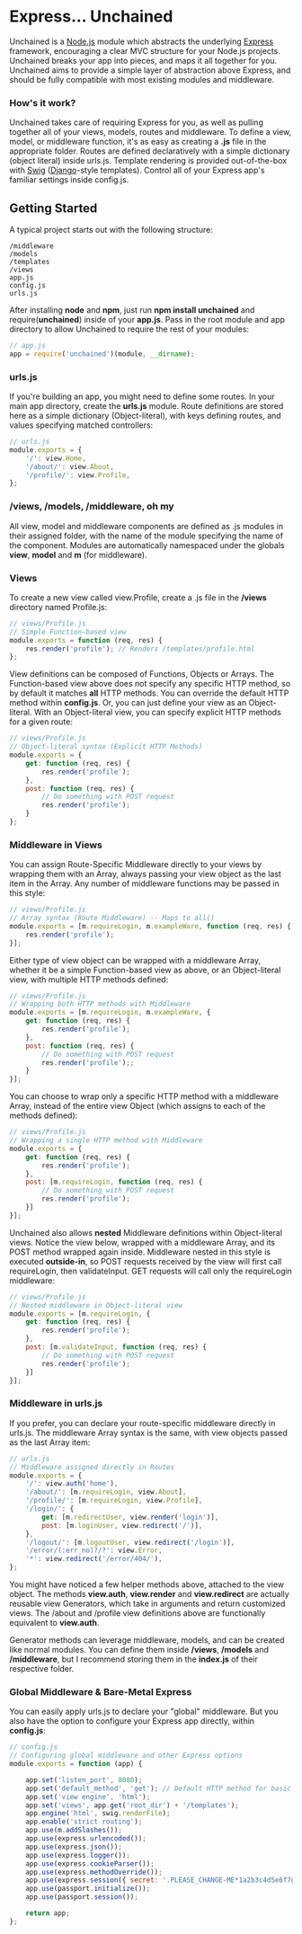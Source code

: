 Express... Unchained
=========

Unchained is a [Node.js](https://github.com/joyent/node) module which abstracts the underlying [Express](https://github.com/visionmedia/express) framework, encouraging a clear MVC structure for your Node.js projects. Unchained breaks your app into pieces, and maps it all together for you. Unchained aims to provide a simple layer of abstraction above Express, and should be fully compatible with most existing modules and middleware.

### How's it work?

Unchained takes care of requiring Express for you, as well as pulling together all of your views, models, routes and middleware. To define a view, model, or middleware function, it's as easy as creating a **.js** file in the appropriate folder. Routes are defined declaratively with a simple dictionary (object literal) inside urls.js. Template rendering is provided out-of-the-box with [Swig](https://github.com/paularmstrong/swig) ([Django](https://github.com/django/django)-style templates). Control all of your Express app's familiar settings inside config.js.

## Getting Started

A typical project starts out with the following structure:

    /middleware
    /models
    /templates
    /views
    app.js
    config.js
    urls.js

After installing **node** and **npm**, just run **npm install unchained** and require(**unchained**) inside of your **app.js**. Pass in the root module and app directory to allow Unchained to require the rest of your modules:

```javascript
// app.js
app = require('unchained')(module, __dirname);
```

### urls.js

If you're building an app, you might need to define some routes. In your main app directory, create the **urls.js** module. Route definitions are stored here as a simple dictionary (Object-literal), with keys defining routes, and values specifying matched controllers:

```javascript
// urls.js
module.exports = {
    '/': view.Home,
    '/about/': view.About,
    '/profile/': view.Profile,
};
```

### /views, /models, /middleware, oh my

All view, model and middleware components are defined as .js modules in their assigned folder, with the name of the module specifying the name of the component. Modules are automatically namespaced under the globals **view**, **model** and **m** (for middleware).

### Views

To create a new view called view.Profile, create a .js file in the **/views** directory named Profile.js:

```javascript
// views/Profile.js
// Simple Function-based view
module.exports = function (req, res) {
    res.render('profile'); // Renders /templates/profile.html
};
```

View definitions can be composed of Functions, Objects or Arrays. The Function-based view above does not specify any specific HTTP method, so by default it matches **all** HTTP methods. You can override the default HTTP method within **config.js**. Or, you can just define your view as an Object-literal. With an Object-literal view, you can specify explicit HTTP methods for a given route:

```javascript
// views/Profile.js
// Object-literal syntax (Explicit HTTP Methods)
module.exports = {
    get: function (req, res) {
        res.render('profile');
    },
    post: function (req, res) {
        // Do something with POST request
        res.render('profile');
    }
};
```

### Middleware in Views

You can assign Route-Specific Middleware directly to your views by wrapping them with an Array, always passing your view object as the last item in the Array. Any number of middleware functions may be passed in this style:

```javascript
// views/Profile.js
// Array syntax (Route Middleware) -- Maps to all()
module.exports = [m.requireLogin, m.exampleWare, function (req, res) {
    res.render('profile');
}];
```

Either type of view object can be wrapped with a middleware Array, whether it be a simple Function-based view as above, or an Object-literal view, with multiple HTTP methods defined:

```javascript
// views/Profile.js
// Wrapping both HTTP methods with Middleware
module.exports = [m.requireLogin, m.exampleWare, {
    get: function (req, res) {
        res.render('profile');
    },
    post: function (req, res) {
        // Do something with POST request
        res.render('profile');;
    }
}];
```

You can choose to wrap only a specific HTTP method with a middleware Array, instead of the entire view Object (which assigns to each of the methods defined):

```javascript
// views/Profile.js
// Wrapping a single HTTP method with Middleware
module.exports = {
    get: function (req, res) {
        res.render('profile');
    },
    post: [m.requireLogin, function (req, res) {
        // Do something with POST request
        res.render('profile');
    }]
}];
```

Unchained also allows **nested** Middleware definitions within Object-literal views. Notice the view below, wrapped with a middleware Array, and its POST method wrapped again inside. Middleware nested in this style is executed **outside-in**, so POST requests received by the view will first call requireLogin, then validateInput. GET requests will call only the requireLogin middleware:

```javascript
// views/Profile.js
// Nested middleware in Object-literal view
module.exports = [m.requireLogin, {
    get: function (req, res) {
        res.render('profile');
    },
    post: [m.validateInput, function (req, res) {
        // Do something with POST request
        res.render('profile');
    }]
}];
```

### Middleware in urls.js

If you prefer, you can declare your route-specific middleware directly in urls.js. The middleware Array syntax is the same, with view objects passed as the last Array item:

```javascript
// urls.js
// Middleware assigned directly in Routes
module.exports = {
    '/': view.auth('home'),
    '/about/': [m.requireLogin, view.About],
    '/profile/': [m.requireLogin, view.Profile],
    '/login/': {
        get: [m.redirectUser, view.render('login')],
        post: [m.loginUser, view.redirect('/')],
    },
    '/logout/': [m.logoutUser, view.redirect('/login')],
    '/error/(:err_no)?/?': view.Error,
    '*': view.redirect('/error/404/'),
};
```

You might have noticed a few helper methods above, attached to the view object. The methods **view.auth**, **view.render** and **view.redirect** are actually reusable view Generators, which take in arguments and return customized views. The /about and /profile view definitions above are functionally equivalent to **view.auth**.

Generator methods can leverage middleware, models, and can be created like normal modules. You can define them inside **/views**, **/models** and **/middleware**, but I recommend storing them in the **index.js** of their respective folder.

### Global Middleware & Bare-Metal Express

You can easily apply urls.js to declare your "global" middleware. But you also have the option to configure your Express app directly, within **config.js**:


```javascript
// config.js
// Configuring global middleware and other Express options
module.exports = function (app) {

    app.set('listen_port', 8080);
    app.set('default_method', 'get'); // Default HTTP method for basic view Functions
    app.set('view engine', 'html');
    app.set('views', app.get('root_dir') + '/templates');
    app.engine('html', swig.renderFile);
    app.enable('strict routing');
    app.use(m.addSlashes());
    app.use(express.urlencoded());
    app.use(express.json());
    app.use(express.logger());
    app.use(express.cookieParser());
    app.use(express.methodOverride());
    app.use(express.session({ secret: '.PLEASE_CHANGE-ME*1a2b3c4d5e6f7g8h9i0j!' }));
    app.use(passport.initialize());
    app.use(passport.session());

    return app;
};
```
